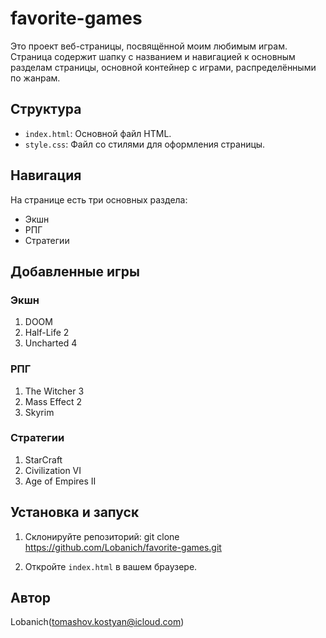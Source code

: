 # favorite-games

Это проект веб-страницы, посвящённой моим любимым играм. Страница содержит шапку с названием и навигацией к основным разделам страницы, основной контейнер с играми, распределёнными по жанрам.

## Структура

- `index.html`: Основной файл HTML.
- `style.css`: Файл со стилями для оформления страницы.

## Навигация

На странице есть три основных раздела:
- Экшн
- РПГ
- Стратегии

## Добавленные игры

### Экшн
1. DOOM
2. Half-Life 2
3. Uncharted 4

### РПГ
1. The Witcher 3
2. Mass Effect 2
3. Skyrim

### Стратегии
1. StarCraft
2. Civilization VI
3. Age of Empires II

## Установка и запуск

1. Склонируйте репозиторий:
    git clone https://github.com/Lobanich/favorite-games.git
 
2. Откройте `index.html` в вашем браузере.


## Автор

Lobanich(tomashov.kostyan@icloud.com)
